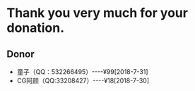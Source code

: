 # Thank you very much for your donation.

## Donor

* 童子（QQ：532266495）----¥99[2018-7-31]
* CG阿颜（QQ:33208427）----¥18[2018-7-30]

